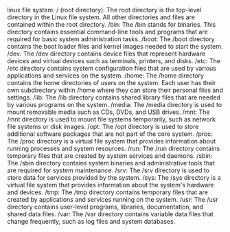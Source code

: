 linux file system:
/ (root directory):
The root directory is the top-level directory in the Linux file system. All other directories and files are contained within the root directory.
/bin:
The /bin stands for binaries. This directory contains essential command-line tools and programs that are required for basic system administration tasks.
/boot:
The /boot directory contains the boot loader files and kernel images needed to start the system.
/dev:
The /dev directory contains device files that represent hardware devices and virtual devices such as terminals, printers, and disks.
/etc:
The /etc directory contains system configuration files that are used by various applications and services on the system.
/home:
The /home directory contains the home directories of users on the system. Each user has their own subdirectory within /home where they can store their personal files and settings.
/lib:
The /lib directory contains shared library files that are needed by various programs on the system.
/media:
The /media directory is used to mount removable media such as CDs, DVDs, and USB drives.
/mnt:
The /mnt directory is used to mount file systems temporarily, such as network file systems or disk images.
/opt:
The /opt directory is used to store additional software packages that are not part of the core system.
/proc:
The /proc directory is a virtual file system that provides information about running processes and system resources.
/run:
The /run directory contains temporary files that are created by system services and daemons.
/sbin:
The /sbin directory contains system binaries and administrative tools that are required for system maintenance.
/srv:
The /srv directory is used to store data for services provided by the system.
/sys:
The /sys directory is a virtual file system that provides information about the system's hardware and devices.
/tmp:
The /tmp directory contains temporary files that are created by applications and services running on the system.
/usr:
The /usr directory contains user-level programs, libraries, documentation, and shared data files.
/var:
The /var directory contains variable data files that change frequently, such as log files and system databases.





